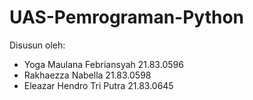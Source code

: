 # UAS-Pemrograman-Python
Disusun oleh:
- Yoga Maulana Febriansyah 21.83.0596
- Rakhaezza Nabella 21.83.0598
- Eleazar Hendro Tri Putra 21.83.0645
